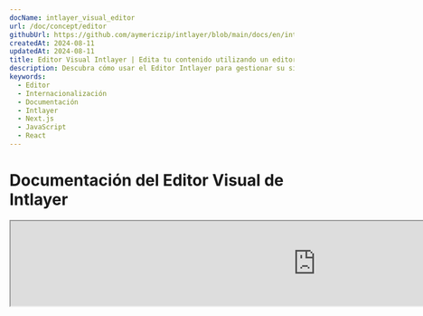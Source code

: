 ```yaml
---
docName: intlayer_visual_editor
url: /doc/concept/editor
githubUrl: https://github.com/aymericzip/intlayer/blob/main/docs/en/intlayer_visual_editor.md
createdAt: 2024-08-11
updatedAt: 2024-08-11
title: Editor Visual Intlayer | Edita tu contenido utilizando un editor visual
description: Descubra cómo usar el Editor Intlayer para gestionar su sitio web multilingüe. Siga los pasos de esta documentación en línea para configurar su proyecto en unos minutos.
keywords:
  - Editor
  - Internacionalización
  - Documentación
  - Intlayer
  - Next.js
  - JavaScript
  - React
---
```


# Documentación del Editor Visual de Intlayer

<iframe title="Visual Editor + CMS for Your Web App: Intlayer Explained" class="m-auto aspect-[16/9] w-full overflow-hidden rounded-lg border-0" allow="autoplay; gyroscope;" loading="lazy" width="1080" height="auto" src="https://www.youtube.com/embed/UDDTnirwi_4?autoplay=0&amp;origin=http://intlayer.org&amp;controls=0&amp;rel=1"/>

El Editor Visual de Intlayer es una herramienta que envolverá tu sitio web para interactuar con tus archivos de declaración de contenido utilizando un editor visual.

![Interfaz del Editor Visual de Intlayer](https://github.com/aymericzip/intlayer/blob/main/docs/assets/visual_editor.gif)

El paquete `intlayer-editor` está basado en Intlayer y está disponible para aplicaciones JavaScript, como React (Create React App), Vite + React y Next.js.

## Editor visual vs CMS

El Editor Visual de Intlayer es una herramienta que te permite gestionar tu contenido en un editor visual para diccionarios locales. Una vez que se realiza un cambio, el contenido será reemplazado en la base de código. Esto significa que la aplicación se reconstruirá y la página se recargará para mostrar el nuevo contenido.

En contraste, el [CMS de Intlayer](https://github.com/aymericzip/intlayer/blob/main/docs/es/intlayer_CMS.md) es una herramienta que te permite gestionar tu contenido en un editor visual para diccionarios remotos. Una vez que se realiza un cambio, el contenido **no** impactará tu base de código. Y el sitio web mostrará automáticamente el contenido modificado.

## Integrar Intlayer en tu aplicación

Para más detalles sobre cómo integrar Intlayer, consulta la sección correspondiente a continuación:

### Integración con Next.js

Para la integración con Next.js, consulta la [guía de configuración](https://github.com/aymericzip/intlayer/blob/main/docs/es/intlayer_with_nextjs_15.md).

### Integración con Create React App

Para la integración con Create React App, consulta la [guía de configuración](https://github.com/aymericzip/intlayer/blob/main/docs/es/intlayer_with_create_react_app.md).

### Integración con Vite + React

Para la integración con Vite + React, consulta la [guía de configuración](https://github.com/aymericzip/intlayer/blob/main/docs/es/intlayer_with_vite+react.md).

## Cómo funciona el Editor de Intlayer

El editor visual en una aplicación incluye dos cosas:

- Una aplicación frontend que mostrará tu sitio web en un iframe. Si tu sitio web utiliza Intlayer, el editor visual detectará automáticamente tu contenido y te permitirá interactuar con él. Una vez que se realice una modificación, podrás descargar tus cambios.

- Una vez que hagas clic en el botón de descarga, el editor visual enviará una solicitud al servidor para reemplazar tus archivos de declaración de contenido con el nuevo contenido (donde sea que estos archivos estén declarados en tu proyecto).

> Ten en cuenta que por ahora, el Editor de Intlayer escribirá tus archivos de declaración de contenido como archivos JSON.

## Instalación

Una vez que Intlayer esté configurado en tu proyecto, simplemente instala `intlayer-editor` como una dependencia de desarrollo:

```bash packageManager="npm"
npm install intlayer-editor --save-dev
```

```bash packageManager="yarn"
yarn add intlayer-editor --save-dev
```

```bash packageManager="pnpm"
pnpm add intlayer-editor --save-dev
```

## Configuración

En tu archivo de configuración de Intlayer, puedes personalizar los ajustes del editor:

```typescript fileName="intlayer.config.ts" codeFormat="typescript"
import type { IntlayerConfig } from "intlayer";

const config: IntlayerConfig = {
  // ... otras configuraciones
  editor: {
    /**
     * Requerido
     * La URL de la aplicación.
     * Esta es la URL que apunta el editor visual.
     * Ejemplo: 'http://localhost:3000'
     */
    applicationURL: process.env.INTLAYER_APPLICATION_URL,
    /**
     * Opcional
     * Por defecto es `true`. Si es `false`, el editor está inactivo y no se puede acceder.
     * Puede ser usado para deshabilitar el editor en entornos específicos por razones de seguridad, como producción.
     */
    enabled: process.env.INTLAYER_ENABLED,
    /**
     * Opcional
     * Por defecto es `8000`.
     * El puerto del servidor del editor.
     */
    port: process.env.INTLAYER_PORT,
    /**
     * Opcional
     * Por defecto es "http://localhost:8000"
     * La URL del servidor del editor.
     */
    editorURL: process.env.INTLAYER_EDITOR_URL,
  },
};

export default config;
```

```javascript fileName="intlayer.config.mjs" codeFormat="esm"
/** @type {import('intlayer').IntlayerConfig} */
const config = {
  // ... otras configuraciones
  editor: {
    /**
     * Requerido
     * La URL de la aplicación.
     * Esta es la URL que apunta el editor visual.
     * Ejemplo: 'http://localhost:3000'
     */
    applicationURL: process.env.INTLAYER_APPLICATION_URL,
    /**
     * Opcional
     * Por defecto es `true`. Si es `false`, el editor está inactivo y no se puede acceder.
     * Puede ser usado para deshabilitar el editor en entornos específicos por razones de seguridad, como producción.
     */
    enabled: process.env.INTLAYER_ENABLED,
    /**
     * Opcional
     * Por defecto es `8000`.
     * El puerto usado por el servidor del editor visual.
     */
    port: process.env.INTLAYER_PORT,
    /**
     * Opcional
     * Por defecto es "http://localhost:8000"
     * La URL del servidor del editor para acceder desde la aplicación. Usado para restringir los orígenes que pueden interactuar con la aplicación por razones de seguridad. Si se establece como `'*'`, el editor es accesible desde cualquier origen. Debe configurarse si el puerto cambia o si el editor se aloja en un dominio diferente.
     */
    editorURL: process.env.INTLAYER_EDITOR_URL,
  },
};

export default config;
```

```javascript fileName="intlayer.config.cjs" codeFormat="commonjs"
/** @type {import('intlayer').IntlayerConfig} */
const config = {
  // ... otras configuraciones
  editor: {
    /**
     * Requerido
     * La URL de la aplicación.
     * Esta es la URL que apunta el editor visual.
     */
    applicationURL: process.env.INTLAYER_APPLICATION_URL,
    /**
     * Opcional
     * Por defecto es `8000`.
     * El puerto del servidor del editor.
     */
    port: process.env.INTLAYER_PORT,
    /**
     * Opcional
     * Por defecto es "http://localhost:8000"
     * La URL del servidor del editor.
     */
    editorURL: process.env.INTLAYER_EDITOR_URL,
    /**
     * Opcional
     * Por defecto es `true`. Si es `false`, el editor está inactivo y no se puede acceder.
     * Puede ser usado para deshabilitar el editor en entornos específicos por razones de seguridad, como producción.
     */
    enabled: process.env.INTLAYER_ENABLED,
  },
};

module.exports = config;
```

> Para ver todos los parámetros disponibles, consulta la [documentación de configuración](https://github.com/aymericzip/intlayer/blob/main/docs/es/configuration.md).

## Usando el Editor

1. Cuando el editor esté instalado, puedes iniciarlo usando el siguiente comando:

   ```bash packageManager="npm"
   npx intlayer-editor start
   ```

   ```bash packageManager="yarn"
   yarn intlayer-editor start
   ```

   ```bash packageManager="pnpm"
   pnpm intlayer-editor start
   ```

   > **Nota: debes ejecutar tu aplicación en paralelo.** La URL de la aplicación debe coincidir con la que configuraste en la configuración del editor (`applicationURL`).

2. Luego, abre la URL proporcionada. Por defecto `http://localhost:8000`.

   Puedes ver cada campo indexado por Intlayer pasando el cursor sobre tu contenido.

   ![Pasando el cursor sobre el contenido](https://github.com/aymericzip/intlayer/blob/main/docs/assets/intlayer_editor_hover_content.png)

3. Si tu contenido está delineado, puedes mantenerlo presionado para mostrar el cajón de edición.

## Depuración

Si encuentras algún problema con el editor visual, verifica lo siguiente:

- El editor visual y la aplicación están en ejecución.

- La configuración del [`editor`](https://intlayer.org/doc/concept/configuration#editor-configuration) está correctamente establecida en tu archivo de configuración de Intlayer.

  - Campos requeridos:
    - La URL de la aplicación debe coincidir con la que configuraste en la configuración del editor (`applicationURL`).

- El editor visual utiliza un iframe para mostrar tu sitio web. Asegúrate de que la Política de Seguridad de Contenido (CSP) de tu sitio web permita la URL del CMS como `frame-ancestors` ('http://localhost:8000' por defecto). Revisa la consola del editor para cualquier error.
